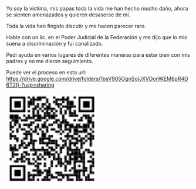 Yo soy la victima, mis papas toda la vida me han hecho mucho daño, ahora se sienten amenazados y quieren desaserse de mi.

Toda la vida han fingido discutir y me hacen parecer raro.

Hable con un lic. en el Poder Judicial de la Federación y me dijo que lo mio suena a discriminación y fuí canalizado.

Pedi ayuda en varios lugares de diferentes maneras para estar bien con mis padres y no me dieron seguimiento.

Puede ver el proceso en esta url:
https://drive.google.com/drive/folders/1bsV905OgnSoIJXVDonWEM6pR4D6T2fj-?usp=sharing

<img src="qr.png" width="250" height="250">
